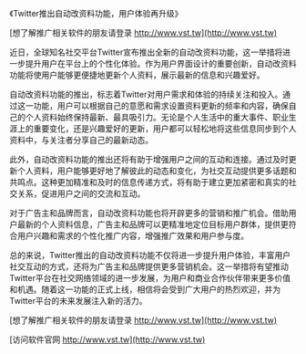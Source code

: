 《Twitter推出自动改资料功能，用户体验再升级》

[想了解推广相关软件的朋友请登录 http://www.vst.tw](http://www.vst.tw)

近日，全球知名社交平台Twitter宣布推出全新的自动改资料功能，这一举措将进一步提升用户在平台上的个性化体验。作为用户界面设计的重要创新，自动改资料功能将使用户能够更便捷地更新个人资料，展示最新的信息和兴趣爱好。

自动改资料功能的推出，标志着Twitter对用户需求和体验的持续关注和投入。通过这一功能，用户可以根据自己的意愿和需求设置资料更新的频率和内容，确保自己的个人资料始终保持最新、最具吸引力。无论是个人生活中的重大事件、职业生涯上的重要变化，还是兴趣爱好的更新，用户都可以轻松地将这些信息同步到个人资料中，与关注者分享自己的最新动态。

此外，自动改资料功能的推出还将有助于增强用户之间的互动和连接。通过及时更新个人资料，用户能够更好地了解彼此的动态和变化，为社交互动提供更多话题和共鸣点。这种更加精准和及时的信息传递方式，将有助于建立更加紧密和真实的社交关系，促进用户之间的交流和互动。

对于广告主和品牌而言，自动改资料功能也将开辟更多的营销和推广机会。借助用户最新的个人资料信息，广告主和品牌可以更精准地定位目标用户群体，提供更符合用户兴趣和需求的个性化推广内容，增强推广效果和用户参与度。

总的来说，Twitter推出的自动改资料功能不仅将进一步提升用户体验，丰富用户社交互动的方式，还将为广告主和品牌提供更多营销机会。这一举措将有望推动Twitter平台在社交网络领域的进一步发展，为用户和商业合作伙伴带来更多价值和机遇。随着这一功能的正式上线，相信将会受到广大用户的热烈欢迎，并为Twitter平台的未来发展注入新的活力。

[想了解推广相关软件的朋友请登录 http://www.vst.tw](http://www.vst.tw)


[访问软件官网 http://www.vst.tw](http://www.vst.tw)

